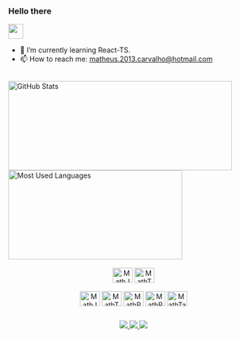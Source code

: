 <h3>Hello there</h3>
<img width="30" height="30" src="https://cdn-icons-png.flaticon.com/128/5177/5177581.png">

- 🌱 I’m currently learning React-TS.  
- 📫 How to reach me: matheus.2013.carvalho@hotmail.com  

##  
<div>
  <a href="https://github.com/matheusbcm">
    <img height="180em" width="450em" src="https://github-readme-stats.vercel.app/api?username=matheusbcm&show_icons=true&theme=transparent" alt="GitHub Stats">
    <img height="180em" width="350em" src="https://github-readme-stats.vercel.app/api/top-langs/?username=matheusbcm&hide_progress=true&layout=compact&langs_count=8" alt="Most Used Languages">
  </a>
</div>

<center>
  <div style="display: inline_block; margin: 0; padding: 0;"><br>
    <img align="center" alt="MathJS" height="30" width="40" style="margin: 0; padding: 0;" src="https://cdn.jsdelivr.net/gh/devicons/devicon/icons/javascript/javascript-original.svg">
    <img align="center" alt="MathTS" height="30" width="40" style
langs_count=8" alt="Most Used Languages">
  </a>
</div>

<center>
  <div style="display: inline_block; margin: 0; padding: 0;"><br>
    <img align="center" alt="MathJS" height="30" width="40" style="margin: 0; padding: 0;" src="https://cdn.jsdelivr.net/gh/devicons/devicon/icons/javascript/javascript-original.svg">
    <img align="center" alt="MathTS" height="30" width="40" style="margin: 0; padding: 0;" src="https://cdn.jsdelivr.net/gh/devicons/devicon/icons/typescript/typescript-original.svg">
    <img align="center" alt="MathPython" height="30" width="40" style="margin: 0; padding: 0;" src="https://cdn.jsdelivr.net/gh/devicons/devicon/icons/python/python-original.svg">
    <img align="center" alt="MathReact" height="30" width="40" style="margin: 0; padding: 0;" src="https://cdn.jsdelivr.net/gh/devicons/devicon/icons/react/react-original.svg">
    <img align="center" alt="MathTailwind" height="30" width="40" style="margin: 0; padding: 0;" src="https://cdn.jsdelivr.net/gh/devicons/devicon/icons/tailwindcss/tailwindcss-plain.svg">
  </div>
</center>

##  
<div>
  <a href="mailto:matheus.2013.carvalho@hotmail.com">
    <img src="https://img.shields.io/badge/Microsoft_Outlook-0078D4?style=for-the-badge&logo=microsoft-outlook&logoColor=white">
  </a>
  <a href="https://www.linkedin.com/in/matheus-carvalho-90b842236/">
    <img src="https://img.shields.io/badge/LinkedIn-0077B5?style=for-the-badge&logo=linkedin&logoColor=white">
  </a>
  <a href="https://seuwebsite.com">
    <img src="https://img.shields.io/badge/Website-000000?style=for-the-badge&logo=About.me&logoColor=white">
  </a>
</div>
